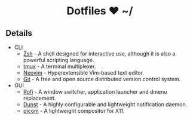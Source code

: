 <h1 align="center">Dotfiles ❤ ~/</h1>

## Details

- CLI
  - [Zsh](https://github.com/zsh-users/zsh) - A shell designed for interactive use, although it is also a powerful scripting language.
  - [tmux](https://github.com/tmux/tmux) - A terminal multiplexer.
  - [Neovim](https://github.com/neovim/neovim) - Hyperextensible Vim-based text editor.
  - [Git](https://github.com/git/git) - A free and open source distributed version control system.
- GUI
  - [Rofi](https://github.com/davatorium/rofi) - A window switcher, application launcher and dmenu replacement.
  - [Dunst](https://github.com/dunst-project/dunst) - A highly configurable and lightweight notification daemon.
  - [picom](https://github.com/yshui/picom) - A lightweight compositor for X11.
